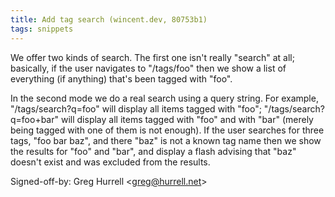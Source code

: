 ```yaml
---
title: Add tag search (wincent.dev, 80753b1)
tags: snippets
---
```


We offer two kinds of search. The first one isn't really "search" at all; basically, if the user navigates to "/tags/foo" then we show a list of everything (if anything) that's been tagged with "foo".

In the second mode we do a real search using a query string. For example, "/tags/search?q=foo" will display all items tagged with "foo"; "/tags/search?q=foo+bar" will display all items tagged with "foo" and with "bar" (merely being tagged with one of them is not enough). If the user searches for three tags, "foo bar baz", and there "baz" is not a known tag name then we show the results for "foo" and "bar", and display a flash advising that "baz" doesn't exist and was excluded from the results.

Signed-off-by: Greg Hurrell &lt;greg@hurrell.net&gt;
